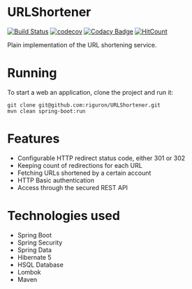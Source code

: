 # URLShortener

[![Build Status](https://travis-ci.org/riguron/URLShortener.svg?branch=master)](https://travis-ci.org/riguron/URLShortener)
[![codecov](https://codecov.io/gh/riguron/URLShortener/branch/master/graph/badge.svg)](https://codecov.io/gh/riguron/URLShortener)
[![Codacy Badge](https://api.codacy.com/project/badge/Grade/f934ddd367cc493d8ba463f87740eb06)](https://www.codacy.com/manual/riguron/URLShortener?utm_source=github.com&amp;utm_medium=referral&amp;utm_content=riguron/URLShortener&amp;utm_campaign=Badge_Grade)
[![HitCount](http://hits.dwyl.io/riguron/URLShortener.svg)](http://hits.dwyl.io/riguron/URLShortener)

Plain implementation of the URL shortening service.

# Running

To start a web an application, clone the project and run it:

```
git clone git@github.com:riguron/URLShortener.git
mvn clean spring-boot:run
```

# Features

- Configurable HTTP redirect status code, either 301 or 302
- Keeping count of redirections for each URL
- Fetching URLs shortened by a certain account
- HTTP Basic authentication
- Access through the secured REST API

# Technologies used

- Spring Boot
- Spring Security
- Spring Data 
- Hibernate 5
- HSQL Database
- Lombok
- Maven

